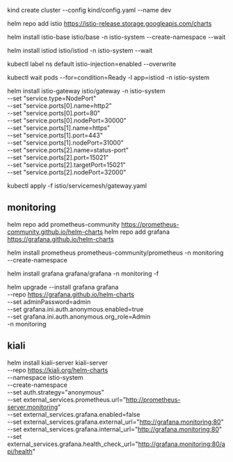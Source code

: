 kind create cluster --config kind/config.yaml --name dev

helm repo add istio https://istio-release.storage.googleapis.com/charts

helm install istio-base istio/base -n istio-system --create-namespace --wait

helm install istiod istio/istiod -n istio-system --wait

kubectl label ns default istio-injection=enabled --overwrite

kubectl wait pods --for=condition=Ready -l app=istiod -n istio-system

helm install istio-gateway istio/gateway -n istio-system \
  --set "service.type=NodePort" \
  --set "service.ports[0].name=http2" \
  --set "service.ports[0].port=80" \
  --set "service.ports[0].nodePort=30000" \
  --set "service.ports[1].name=https" \
  --set "service.ports[1].port=443" \
  --set "service.ports[1].nodePort=31000" \
  --set "service.ports[2].name=status-port" \
  --set "service.ports[2].port=15021" \
  --set "service.ports[2].targetPort=15021" \
  --set "service.ports[2].nodePort=32000"


kubectl apply -f istio/servicemesh/gateway.yaml


monitoring
---
helm repo add prometheus-community https://prometheus-community.github.io/helm-charts
helm repo add grafana https://grafana.github.io/helm-charts

helm install prometheus prometheus-community/prometheus -n monitoring --create-namespace

helm install grafana grafana/grafana -n monitoring -f 

helm upgrade --install grafana grafana \
  --repo https://grafana.github.io/helm-charts \
  --set adminPassword=admin \
  --set grafana.ini.auth.anonymous.enabled=true \
  --set grafana.ini.auth.anonymous.org_role=Admin \
  -n monitoring




kiali
----

helm install kiali-server kiali-server \
  --repo https://kiali.org/helm-charts \
  --namespace istio-system \
  --create-namespace \
  --set auth.strategy="anonymous" \
  --set external_services.prometheus.url="http://prometheus-server.monitoring" \
  --set external_services.grafana.enabled=false \
  --set external_services.grafana.external_url="http://grafana.monitoring:80" \
  --set external_services.grafana.internal_url="http://grafana.monitoring:80" \
  --set external_services.grafana.health_check_url="http://grafana.monitoring:80/api/health"
